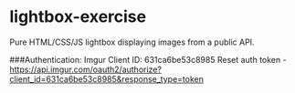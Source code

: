 # lightbox-exercise
Pure HTML/CSS/JS lightbox displaying images from a public API.

###Authentication:
Imgur
Client ID:   631ca6be53c8985
Reset auth token - https://api.imgur.com/oauth2/authorize?client_id=631ca6be53c8985&response_type=token
